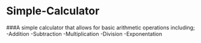# Simple-Calculator

###A simple calculator that allows for basic arithmetic operations including;
-Addition
-Subtraction
-Multiplication
-Division
-Exponentation

